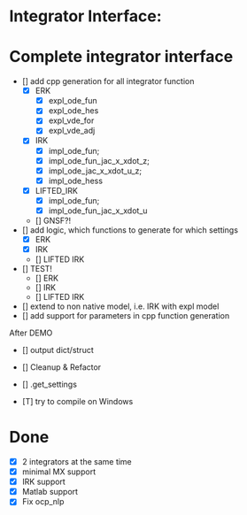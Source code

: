 Integrator Interface:
=============

Complete integrator interface
==
- [] add cpp generation for all integrator function
    - [x] ERK
        - [x] expl_ode_fun
        - [x] expl_ode_hes
        - [x] expl_vde_for
        - [x] expl_vde_adj
    - [x] IRK
        - [x] impl_ode_fun;
        - [x] impl_ode_fun_jac_x_xdot_z;
        - [x] impl_ode_jac_x_xdot_u_z;
        - [x] impl_ode_hess
    - [x] LIFTED_IRK
        - [x] impl_ode_fun;
        - [x] impl_ode_fun_jac_x_xdot_u
    - [] GNSF?!
- [] add logic, which functions to generate for which settings
    - [x] ERK
    - [x] IRK
    - [] LIFTED IRK
- [] TEST!
    - [] ERK
    - [] IRK
    - [] LIFTED IRK
- [] extend to non native model, i.e. IRK with expl model
- [] add support for parameters in cpp function generation


After DEMO
- [] output dict/struct
- [] Cleanup & Refactor
- [] .get_settings

- [T] try to compile on Windows

Done
=====
- [X] 2 integrators at the same time
- [X] minimal MX support
- [X] IRK support
- [X] Matlab support
- [x] Fix ocp_nlp